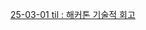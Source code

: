 [25-03-01 til : 해커톤 기술적 회고](https://github.com/100-hours-a-week/2-kb-heabo/blob/main/03til/0301til.md)